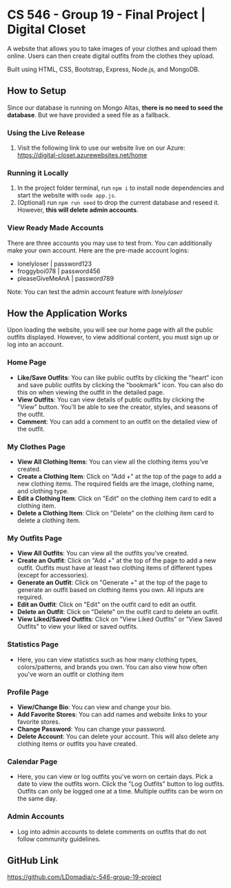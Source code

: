 # CS 546 - Group 19 - Final Project | Digital Closet
A website that allows you to take images of your clothes and upload them online. Users can then create digital outfits from the clothes they upload.

Built using HTML, CSS, Bootstrap, Express, Node.js, and MongoDB.

## How to Setup
Since our database is running on Mongo Altas, **there is no need to seed the database**. But we have provided a seed file as a fallback.

### Using the Live Release
1. Visit the following link to use our website live on our Azure: https://digital-closet.azurewebsites.net/home

### Running it Locally
1. In the project folder terminal, run `npm i` to install node dependencies and start the website with `node app.js`.
2. (Optional) run `npm run seed` to drop the current database and reseed it. However, **this will delete admin accounts**. 

### View Ready Made Accounts
There are three accounts you may use to test from. You can additionally make your own account. Here are the pre-made account logins: 
- lonelyloser | password123 
- froggyboi078 | password456
- pleaseGiveMeAnA | password789

Note: You can test the admin account feature with *lonelyloser*

## How the Application Works
Upon loading the website, you will see our home page with all the public outfits displayed. However, to view additional content, you must sign up or log into an account.

### Home Page
- **Like/Save Outfits**: You can like public outfits by clicking the "heart" icon and save public outfits by clicking the "bookmark" icon. You can also do this on when viewing the outfit in the detailed page.
- **View Outfits**: You can view details of public outfits by clicking the "View" button. You'll be able to see the creator, styles, and seasons of the outfit.
- **Comment**: You can add a comment to an outfit on the detailed view of the outfit.

### My Clothes Page
- **View All Clothing Items**: You can view all the clothing items you've created.
- **Create a Clothing Item**: Click on "Add +" at the top of the page to add a new clothing items. The required fields are the image, clothing name, and clothing type.
- **Edit a Clothing Item**: Click on "Edit" on the clothing item card to edit a clothing item.
- **Delete a Clothing Item**: Click on "Delete" on the clothing item card to delete a clothing item.

### My Outfits Page
- **View All Outfits**: You can view all the outfits you've created.
- **Create an Outfit**: Click on "Add +" at the top of the page to add a new outfit. Outfits must have at least two clothing items of different types (except for accessories).  
- **Generate an Outfit**: Click on "Generate +" at the top of the page to generate an outfit based on clothing items you own. All inputs are required.
- **Edit an Outfit**: Click on "Edit" on the outfit card to edit an outfit.
- **Delete an Outfit**: Click on "Delete" on the outfit card to delete an outfit.
- **View Liked/Saved Outfits**: Click on "View Liked Outfits" or "View Saved Outfits" to view your liked or saved outfits.

### Statistics Page
- Here, you can view statistics such as how many clothing types, colors/patterns, and brands you own. You can also view how often you've worn an outfit or clothing item

### Profile Page
- **View/Change Bio**: You can view and change your bio.
- **Add Favorite Stores**: You can add names and website links to your favorite stores.
- **Change Password**: You can change your password.
- **Delete Account**: You can delete your account. This will also delete any clothing items or outfits you have created.

### Calendar Page
- Here, you can view or log outfits you've worn on certain days. Pick a date to view the outfits worn. Click the "Log Outfits" button to log outfits. Outfits can only be logged one at a time. Multiple outfits can be worn on the same day.

### Admin Accounts
- Log into admin accounts to delete comments on outfits that do not follow community guidelines.

## GitHub Link
https://github.com/LDomadia/c-546-group-19-project
